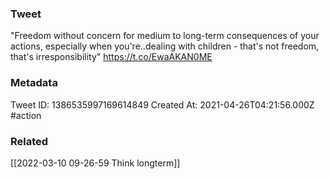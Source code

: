 ### Tweet
"Freedom without concern for medium to long-term consequences of your actions, especially when you're..dealing with children - that's not freedom, that's irresponsibility" https://t.co/EwaAKAN0ME

### Metadata
Tweet ID: 1386535997169614849
Created At: 2021-04-26T04:21:56.000Z
#action

### Related
[[2022-03-10 09-26-59 Think longterm]]

